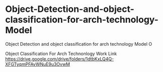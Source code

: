 # Object-Detection-and-object-classification-for-arch-technology-Model
Object Detection and object classification for arch technology Model
O

Object Classification For Arch Technonlogy Work Link 
https://drive.google.com/drive/folders/1dtbKxLQ4Q-XFGTyqmPFAvWNuE9u3OvwM

